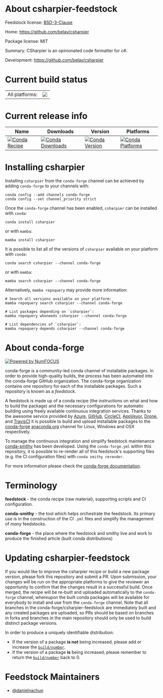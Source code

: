 About csharpier-feedstock
=========================

Feedstock license: [BSD-3-Clause](https://github.com/conda-forge/csharpier-feedstock/blob/main/LICENSE.txt)

Home: https://github.com/belav/csharpier

Package license: MIT

Summary: CSharpier is an opinionated code formatter for c#.

Development: https://github.com/belav/csharpier

Current build status
====================


<table><tr><td>All platforms:</td>
    <td>
      <a href="https://dev.azure.com/conda-forge/feedstock-builds/_build/latest?definitionId=22930&branchName=main">
        <img src="https://dev.azure.com/conda-forge/feedstock-builds/_apis/build/status/csharpier-feedstock?branchName=main">
      </a>
    </td>
  </tr>
</table>

Current release info
====================

| Name | Downloads | Version | Platforms |
| --- | --- | --- | --- |
| [![Conda Recipe](https://img.shields.io/badge/recipe-csharpier-green.svg)](https://anaconda.org/conda-forge/csharpier) | [![Conda Downloads](https://img.shields.io/conda/dn/conda-forge/csharpier.svg)](https://anaconda.org/conda-forge/csharpier) | [![Conda Version](https://img.shields.io/conda/vn/conda-forge/csharpier.svg)](https://anaconda.org/conda-forge/csharpier) | [![Conda Platforms](https://img.shields.io/conda/pn/conda-forge/csharpier.svg)](https://anaconda.org/conda-forge/csharpier) |

Installing csharpier
====================

Installing `csharpier` from the `conda-forge` channel can be achieved by adding `conda-forge` to your channels with:

```
conda config --add channels conda-forge
conda config --set channel_priority strict
```

Once the `conda-forge` channel has been enabled, `csharpier` can be installed with `conda`:

```
conda install csharpier
```

or with `mamba`:

```
mamba install csharpier
```

It is possible to list all of the versions of `csharpier` available on your platform with `conda`:

```
conda search csharpier --channel conda-forge
```

or with `mamba`:

```
mamba search csharpier --channel conda-forge
```

Alternatively, `mamba repoquery` may provide more information:

```
# Search all versions available on your platform:
mamba repoquery search csharpier --channel conda-forge

# List packages depending on `csharpier`:
mamba repoquery whoneeds csharpier --channel conda-forge

# List dependencies of `csharpier`:
mamba repoquery depends csharpier --channel conda-forge
```


About conda-forge
=================

[![Powered by
NumFOCUS](https://img.shields.io/badge/powered%20by-NumFOCUS-orange.svg?style=flat&colorA=E1523D&colorB=007D8A)](https://numfocus.org)

conda-forge is a community-led conda channel of installable packages.
In order to provide high-quality builds, the process has been automated into the
conda-forge GitHub organization. The conda-forge organization contains one repository
for each of the installable packages. Such a repository is known as a *feedstock*.

A feedstock is made up of a conda recipe (the instructions on what and how to build
the package) and the necessary configurations for automatic building using freely
available continuous integration services. Thanks to the awesome service provided by
[Azure](https://azure.microsoft.com/en-us/services/devops/), [GitHub](https://github.com/),
[CircleCI](https://circleci.com/), [AppVeyor](https://www.appveyor.com/),
[Drone](https://cloud.drone.io/welcome), and [TravisCI](https://travis-ci.com/)
it is possible to build and upload installable packages to the
[conda-forge](https://anaconda.org/conda-forge) [anaconda.org](https://anaconda.org/)
channel for Linux, Windows and OSX respectively.

To manage the continuous integration and simplify feedstock maintenance
[conda-smithy](https://github.com/conda-forge/conda-smithy) has been developed.
Using the ``conda-forge.yml`` within this repository, it is possible to re-render all of
this feedstock's supporting files (e.g. the CI configuration files) with ``conda smithy rerender``.

For more information please check the [conda-forge documentation](https://conda-forge.org/docs/).

Terminology
===========

**feedstock** - the conda recipe (raw material), supporting scripts and CI configuration.

**conda-smithy** - the tool which helps orchestrate the feedstock.
                   Its primary use is in the construction of the CI ``.yml`` files
                   and simplify the management of *many* feedstocks.

**conda-forge** - the place where the feedstock and smithy live and work to
                  produce the finished article (built conda distributions)


Updating csharpier-feedstock
============================

If you would like to improve the csharpier recipe or build a new
package version, please fork this repository and submit a PR. Upon submission,
your changes will be run on the appropriate platforms to give the reviewer an
opportunity to confirm that the changes result in a successful build. Once
merged, the recipe will be re-built and uploaded automatically to the
`conda-forge` channel, whereupon the built conda packages will be available for
everybody to install and use from the `conda-forge` channel.
Note that all branches in the conda-forge/csharpier-feedstock are
immediately built and any created packages are uploaded, so PRs should be based
on branches in forks and branches in the main repository should only be used to
build distinct package versions.

In order to produce a uniquely identifiable distribution:
 * If the version of a package **is not** being increased, please add or increase
   the [``build/number``](https://docs.conda.io/projects/conda-build/en/latest/resources/define-metadata.html#build-number-and-string).
 * If the version of a package **is** being increased, please remember to return
   the [``build/number``](https://docs.conda.io/projects/conda-build/en/latest/resources/define-metadata.html#build-number-and-string)
   back to 0.

Feedstock Maintainers
=====================

* [@danielnachun](https://github.com/danielnachun/)

